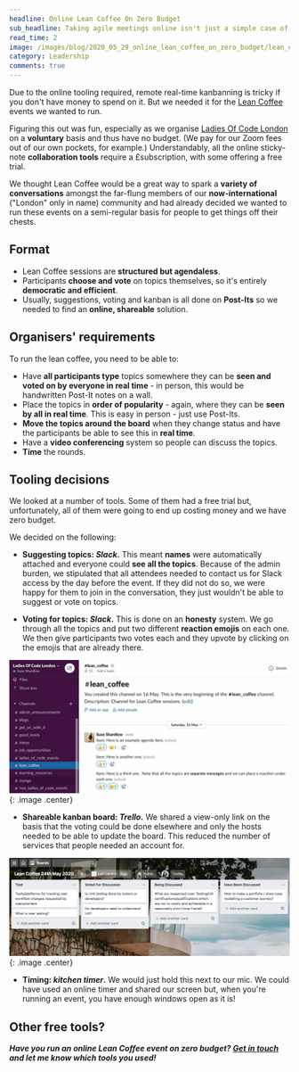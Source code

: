 ```yaml
---
headline: Online Lean Coffee On Zero Budget
sub_headline: Taking agile meetings online isn't just a simple case of opening a Zoom call
read_time: 2
image: /images/blog/2020_05_29_online_lean_coffee_on_zero_budget/lean_coffee_trello_cover.jpg
category: Leadership
comments: true
---
```


Due to the online tooling required, remote real-time kanbanning is tricky if you don't have money to spend on it.  But we needed it for the [Lean Coffee](https://www.meetup.com/Ladies-of-Code-UK/events/270677983/) events we wanted to run.

Figuring this out was fun, especially as we organise [Ladies Of Code London](https://www.meetup.com/Ladies-of-Code-UK) on a **voluntary** basis and thus have no budget.  (We pay for our Zoom fees out of our own pockets, for example.)  Understandably, all the online sticky-note **collaboration tools** require a £subscription, with some offering a free trial.

We thought Lean Coffee would be a great way to spark a **variety of conversations** amongst the far-flung members of our **now-international** ("London" only in name) community and had already decided we wanted to run these events on a semi-regular basis for people to get things off their chests.

## Format

* Lean Coffee sessions are **structured but agendaless**.
* Participants **choose and vote** on topics themselves, so it's entirely **democratic and efficient**.
* Usually, suggestions, voting and kanban is all done on **Post-Its** so we needed to find an **online, shareable** solution.

## Organisers' requirements

To run the lean coffee, you need to be able to:

* Have **all participants type** topics somewhere they can be **seen and voted on by everyone in real time** - in person, this would be handwritten Post-It notes on a wall.
* Place the topics in **order of popularity** - again, where they can be **seen by all in real time**.  This is easy in person - just use Post-Its.
* **Move the topics around the board** when they change status and have the participants be able to see this in **real time**.
* Have a **video conferencing** system so people can discuss the topics.
* **Time** the rounds.

## Tooling decisions

We looked at a number of tools.  Some of them had a free trial but, unfortunately, all of them were going to end up costing money and we have zero budget.

We decided on the following:

* **Suggesting topics: *Slack*.**  This meant **names** were automatically attached and everyone could **see all the topics**.  Because of the admin burden, we stipulated that all attendees needed to contact us for Slack access by the day before the event.  If they did not do so, we were happy for them to join in the conversation, they just wouldn't be able to suggest or vote on topics.

* **Voting for topics: *Slack*.**  This is done on an **honesty** system.  We go through all the topics and put two different **reaction emojis** on each one.  We then give participants two votes each and they upvote by clicking on the emojis that are already there.

![image](/images/blog/2020_05_29_online_lean_coffee_on_zero_budget/lean_coffee_slack.jpg){: .image .center}

* **Shareable kanban board: *Trello*.**  We shared a view-only link on the basis that the voting could be done elsewhere and only the hosts needed to be able to update the board.  This reduced the number of services that people needed an account for.

![image](/images/blog/2020_05_29_online_lean_coffee_on_zero_budget/lean_coffee_trello.jpg){: .image .center}

* **Timing: *kitchen timer*.** We would just hold this next to our mic.  We could have used an online timer and shared our screen but, when you're running an event, you have enough windows open as it is!

## Other free tools?

***Have you run an online Lean Coffee event on zero budget?  [Get in touch](https://twitter.com/SuzeShardlow) and let me know which tools you used!***
